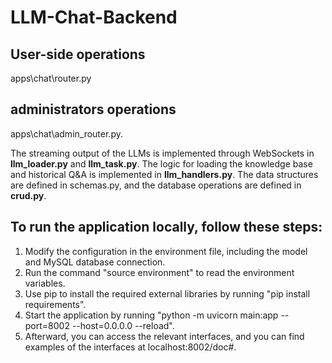 # LLM-Chat-Backend

## User-side operations 
apps\chat\router.py

## administrators operations
apps\chat\admin_router.py.

The streaming output of the LLMs is implemented through WebSockets in __llm_loader.py__ and __llm_task.py__. 
The logic for loading the knowledge base and historical Q&A is implemented in __llm_handlers.py__. The data structures are defined in schemas.py, and the database operations are defined in __crud.py__.

## To run the application locally, follow these steps:
1. Modify the configuration in the environment file, including the model and MySQL database connection.
2. Run the command "source environment" to read the environment variables.
3. Use pip to install the required external libraries by running "pip install requirements".
4. Start the application by running "python -m uvicorn main:app --port=8002 --host=0.0.0.0 --reload".
5. Afterward, you can access the relevant interfaces, and you can find examples of the interfaces at localhost:8002/doc#.
